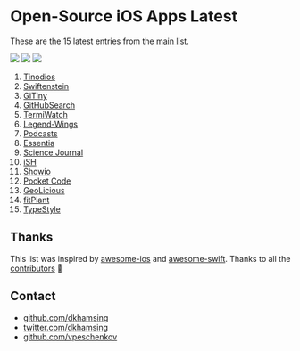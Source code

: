 # Open-Source iOS Apps Latest

These are the 15 latest entries from the [main list](https://github.com/dkhamsing/open-source-ios-apps).

![](https://img.shields.io/badge/Projects-875-green.svg) [![](https://img.shields.io/badge/Twitter-@opensourceios-blue.svg)](https://twitter.com/opensourceios) ![](https://img.shields.io/badge/Updated-May%2022,%202019-lightgrey.svg)
1. [Tinodios](https://github.com/tinode/ios)
2. [Swiftenstein](https://github.com/nicklockwood/Swiftenstein)
3. [GiTiny](https://github.com/k-lpmg/GiTiny)
4. [GitHubSearch](https://github.com/Karambirov/GitHubSearch)
5. [TermiWatch](https://github.com/kuglee/TermiWatch)
6. [Legend-Wings](https://github.com/woguan/Legend-Wings)
7. [Podcasts](https://github.com/Karambirov/Podcasts)
8. [Essentia](https://github.com/essentiaone/Essentia-iOS)
9. [Science Journal](https://github.com/google/science-journal-ios)
10. [iSH](https://github.com/tbodt/ish)
11. [Showio](https://github.com/madyanov/showio-app)
12. [Pocket Code](https://github.com/catrobat/catty)
13. [GeoLicious](https://github.com/da3x/GeoLicious)
14. [fitPlant](https://github.com/KrisKodira/fitPlant)
15. [TypeStyle](https://github.com/ebelinski/typestyle-ios)

## Thanks

This list was inspired by [awesome-ios](https://github.com/vsouza/awesome-ios) and [awesome-swift](https://github.com/matteocrippa/awesome-swift). Thanks to all the [contributors](https://github.com/dkhamsing/open-source-ios-apps/graphs/contributors) 🎉 

## Contact

- [github.com/dkhamsing](https://github.com/dkhamsing)
- [twitter.com/dkhamsing](https://twitter.com/dkhamsing)
- [github.com/vpeschenkov](https://github.com/vpeschenkov)
